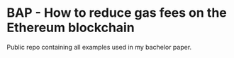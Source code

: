 # BAP - How to reduce gas fees on the Ethereum blockchain

Public repo containing all examples used in my bachelor paper.
